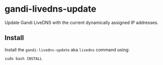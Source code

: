 # gandi-livedns-update

Update Gandi LiveDNS with the current dynamically assigned IP addresses.

## Install

Install the `gandi-livedns-update` aka `livedns` command using:

```shell
sudo bash INSTALL
```
